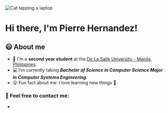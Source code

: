 <div>
<img src="https://c.tenor.com/LSDeBe2JAfoAAAAC/cat-coding.gif" alt="Cat tapping a laptop"><br>
<h1>Hi there, I'm Pierre Hernandez!</h1>
</div>

## 😃 About me
- 📗 I'm a **second year student** at the [De La Salle University - Manila, Philippines].
- 💻 I'm currently taking ***Bachelor of Science in Computer Science Major in Computer Systems Engineering***.
- 😮 Fun fact about me: I love learning new things 📖

### 📧 Feel free to contact me:
- 



<!-- Links -->

[De La Salle University - Manila, Philippines]: https://www.dlsu.edu.ph/
